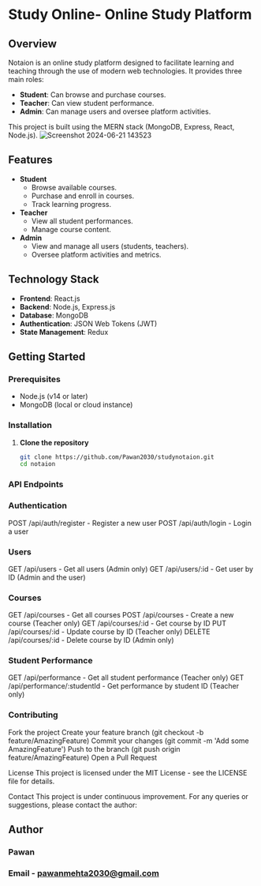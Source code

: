 # Study Online- Online Study Platform

## Overview
Notaion is an online study platform designed to facilitate learning and teaching through the use of modern web technologies. It provides three main roles:
- **Student**: Can browse and purchase courses.
- **Teacher**: Can view student performance.
- **Admin**: Can manage users and oversee platform activities.

This project is built using the MERN stack (MongoDB, Express, React, Node.js).
![Screenshot 2024-06-21 143523](https://github.com/Pawan2030/Study-online-Full-Stack-Project/assets/136910101/39fbeb22-f679-4d15-b1e6-1069be937e53)



## Features
- **Student**
  - Browse available courses.
  - Purchase and enroll in courses.
  - Track learning progress.
- **Teacher**
  - View all student performances.
  - Manage course content.
- **Admin**
  - View and manage all users (students, teachers).
  - Oversee platform activities and metrics.

## Technology Stack
- **Frontend**: React.js
- **Backend**: Node.js, Express.js
- **Database**: MongoDB
- **Authentication**: JSON Web Tokens (JWT)
- **State Management**: Redux

## Getting Started

### Prerequisites
- Node.js (v14 or later)
- MongoDB (local or cloud instance)

### Installation

1. **Clone the repository**
   ```sh
   git clone https://github.com/Pawan2030/studynotaion.git
   cd notaion


### API Endpoints

### Authentication

POST /api/auth/register - Register a new user
POST /api/auth/login - Login a user

### Users
GET /api/users - Get all users (Admin only)
GET /api/users/:id - Get user by ID (Admin and the user)

### Courses
GET /api/courses - Get all courses
POST /api/courses - Create a new course (Teacher only)
GET /api/courses/:id - Get course by ID
PUT /api/courses/:id - Update course by ID (Teacher only)
DELETE /api/courses/:id - Delete course by ID (Admin only)

### Student Performance
GET /api/performance - Get all student performance (Teacher only)
GET /api/performance/:studentId - Get performance by student ID (Teacher only)

### Contributing

Fork the project
Create your feature branch (git checkout -b feature/AmazingFeature)
Commit your changes (git commit -m 'Add some AmazingFeature')
Push to the branch (git push origin feature/AmazingFeature)
Open a Pull Request

License
This project is licensed under the MIT License - see the LICENSE file for details.

Contact
This project is under continuous improvement. For any queries or suggestions, please contact the author:

## Author
### Pawan 
### Email - pawanmehta2030@gmail.com


